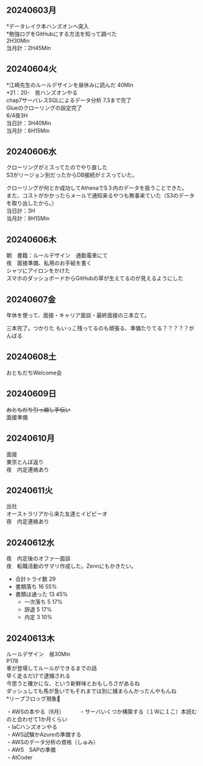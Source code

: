 ## 20240603月
*データレイク本ハンズオンへ突入  
*勉強ログをGitHubにする方法を知って調べた  
2H30Min  
当月計：2H45Min  

## 20240604火  
*江崎先生のルールデザインを昼休みに読んだ  40Min  
*21：20-　夜ハンズオンやる   
chap7サーバレスSQLによるデータ分析 7.3まで完了  
Glueのクローリングの設定完了  
6/4夜3H  
当日計：3H40Min  
当月計：6H15Min

## 20240606水
クローリングがミスってたのでやり直した  
S3がリージョン別だったからDB接続がミスっていた。  

クローリングが何とか成功してAthenaでS３内のデータを扱うことできた。  
また、コストがかかったらメールで通知来るやつも無事来ていた（S3のデータを取り出したから。）   
当日計：3H  
当月計：9H15Min  
  
## 20240606木
朝　書籍：ルールデザイン　通勤電車にて    
夜　面接準備、私用のお手紙を書く  
シャツにアイロンをかけた  
スマホのダッシュボードからGitHubの草が生えてるのが見えるようにした

## 20240607金
年休を使って、面接・キャリア面談・最終面接の三本立て。  

三本完了。つかりた
もいっこ残ってるのも頑張る、準備たりてる？？？？？がんばる

## 20240608土
おともだちWelcome会

## 20240609日
~~おともだち引っ越し手伝い~~  
面接準備

## 20240610月
面接  
東京とんぼ返り  
夜　内定連絡あり    

## 20240611火
出社    
オーストラリアから来た友達とイビピーオ  
夜　内定連絡あり    

## 20240612水
夜　内定後のオファー面談    
夜　転職活動のサマリ作成した。Zennにもかきたい。

- 合計トライ数	29	
- 書類落ち	16	55%  
- 書類は通った	13	45%
  -   一次落ち	5	17%
  -   辞退	5	17%
  -   内定	3	10%  

## 20240613木
ルールデザイン　昼30Min  
P178  
車が登場してルールができるまでの話  
早く走るだけで逮捕される  
今思うと確かにな、という新鮮味とおもしろさがあるね  
ダッシュしても馬が急いでもそれまでは別に捕まらんかったんやもんね  
*リープフロッグ現象🐸  

・AWSの本やる（6月）  　 　
・サーバいくつか構築する（１Wに１こ）本読むのと合わせて1か月くらい　　  
・IaCハンズオンやる　　  
・AWS試験かAzureの準備する　　  
・AWSのデータ分析の資格（しゅみ）　　  
・AWS　SAPの準備　　  
・AtCoder　  　
